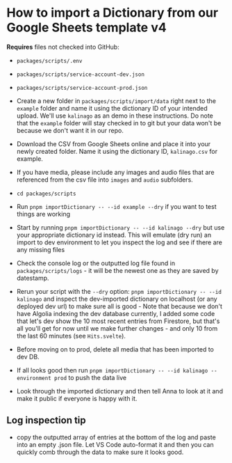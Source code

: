 # How to import a Dictionary from our Google Sheets template v4

**Requires** files not checked into GitHub:
- `packages/scripts/.env`
- `packages/scripts/service-account-dev.json`
- `packages/scripts/service-account-prod.json`

- Create a new folder in `packages/scripts/import/data` right next to the `example` folder and name it using the dictionary ID of your intended upload. We'll use `kalinago` as an demo in these instructions. Do note that the `example` folder will stay checked in to git but your data won't be because we don't want it in our repo.
- Download the CSV from Google Sheets online and place it into your newly created folder. Name it using the dictionary ID, `kalinago.csv` for example.
- If you have media, please include any images and audio files that are referenced from the csv file into `images` and `audio` subfolders.
- `cd packages/scripts`
- Run `pnpm importDictionary -- --id example --dry` if you want to test things are working
- Start by running `pnpm importDictionary -- --id kalinago --dry` but use your appropriate dictionary id instead. This will emulate (dry run) an import to dev environment to let you inspect the log and see if there are any missing files
- Check the console log or the outputted log file found in `packages/scripts/logs` - it will be the newest one as they are saved by datestamp.
- Rerun your script with the `--dry` option: `pnpm importDictionary -- --id kalinago` and inspect the dev-imported dictionary on localhost (or any deployed dev url) to make sure all is good - Note that because we don't have Algolia indexing the dev database currently, I added some code that let's dev show the 10 most recent entries from Firestore, but that's all you'll get for now until we make further changes - and only 10 from the last 60 minutes (see `Hits.svelte`). 
- Before moving on to prod, delete all media that has been imported to dev DB.
- If all looks good then run `pnpm importDictionary -- --id kalinago --environment prod` to push the data live
- Look through the imported dictionary and then tell Anna to look at it and make it public if everyone is happy with it.

## Log inspection tip
- copy the outputted array of entries at the bottom of the log and paste into an empty .json file. Let VS Code auto-format it and then you can quickly comb through the data to make sure it looks good.
